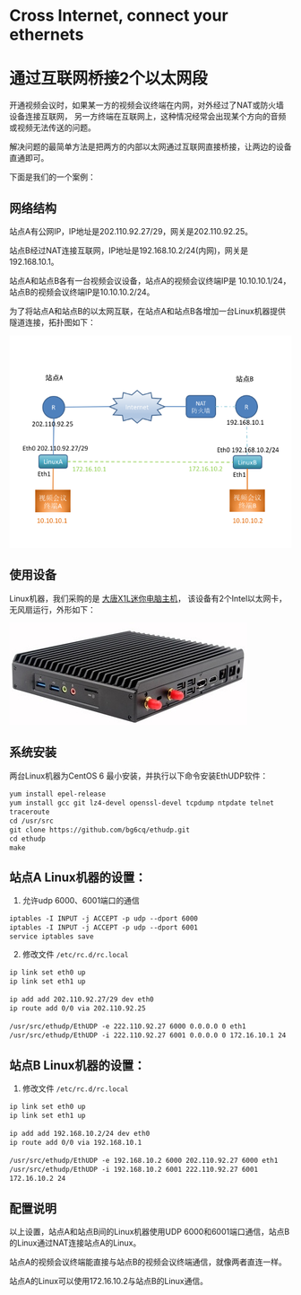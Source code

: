 # Cross Internet, connect your ethernets
# 通过互联网桥接2个以太网段

开通视频会议时，如果某一方的视频会议终端在内网，对外经过了NAT或防火墙设备连接互联网，
另一方终端在互联网上，这种情况经常会出现某个方向的音频或视频无法传送的问题。

解决问题的最简单方法是把两方的内部以太网通过互联网直接桥接，让两边的设备直通即可。

下面是我们的一个案例：

## 网络结构

站点A有公网IP，IP地址是202.110.92.27/29，网关是202.110.92.25。

站点B经过NAT连接互联网，IP地址是192.168.10.2/24(内网)，网关是192.168.10.1。

站点A和站点B各有一台视频会议设备，站点A的视频会议终端IP是 10.10.10.1/24，
站点B的视频会议终端IP是10.10.10.2/24。

为了将站点A和站点B的以太网互联，在站点A和站点B各增加一台Linux机器提供隧道连接，拓扑图如下：

![网络拓扑图](vcnet.png)

## 使用设备

Linux机器，我们采购的是 [大唐X1L迷你电脑主机](https://detail.tmall.com/item.htm?id=553661921148)，
该设备有2个Intel以太网卡，无风扇运行，外形如下：

![大唐X1L迷你电脑主机](x1l.jpg)

## 系统安装

两台Linux机器为CentOS 6 最小安装，并执行以下命令安装EthUDP软件：
```
yum install epel-release 
yum install gcc git lz4-devel openssl-devel tcpdump ntpdate telnet traceroute
cd /usr/src
git clone https://github.com/bg6cq/ethudp.git
cd ethudp
make
```

## 站点A Linux机器的设置：

1. 允许udp 6000、6001端口的通信

```
iptables -I INPUT -j ACCEPT -p udp --dport 6000
iptables -I INPUT -j ACCEPT -p udp --dport 6001
service iptables save
```
2. 修改文件 `/etc/rc.d/rc.local`

```
ip link set eth0 up
ip link set eth1 up

ip add add 202.110.92.27/29 dev eth0
ip route add 0/0 via 202.110.92.25

/usr/src/ethudp/EthUDP -e 222.110.92.27 6000 0.0.0.0 0 eth1
/usr/src/ethudp/EthUDP -i 222.110.92.27 6001 0.0.0.0 0 172.16.10.1 24
````

## 站点B Linux机器的设置：

1. 修改文件 `/etc/rc.d/rc.local`

```
ip link set eth0 up
ip link set eth1 up

ip add add 192.168.10.2/24 dev eth0
ip route add 0/0 via 192.168.10.1

/usr/src/ethudp/EthUDP -e 192.168.10.2 6000 202.110.92.27 6000 eth1
/usr/src/ethudp/EthUDP -i 192.168.10.2 6001 222.110.92.27 6001 172.16.10.2 24
````

## 配置说明

以上设置，站点A和站点B间的Linux机器使用UDP 6000和6001端口通信，站点B的Linux通过NAT连接站点A的Linux。

站点A的视频会议终端能直接与站点B的视频会议终端通信，就像两者直连一样。

站点A的Linux可以使用172.16.10.2与站点B的Linux通信。
